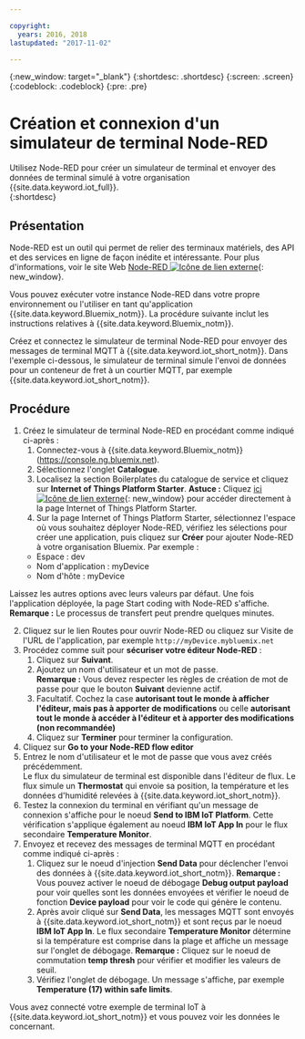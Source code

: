 ```yaml
---

copyright:
  years: 2016, 2018
lastupdated: "2017-11-02"

---
```


{:new_window: target="\_blank"}
{:shortdesc: .shortdesc}
{:screen: .screen}
{:codeblock: .codeblock}
{:pre: .pre}

# Création et connexion d'un simulateur de terminal Node-RED
Utilisez Node-RED pour créer un simulateur de terminal et envoyer des données de terminal simulé à votre organisation {{site.data.keyword.iot_full}}.  
{:shortdesc}

## Présentation
Node-RED est un outil qui permet de relier des terminaux matériels, des API et des services en ligne de façon inédite et intéressante. Pour plus d'informations, voir le site Web [Node-RED ![Icône de lien externe](../../icons/launch-glyph.svg "Icône de lien externe")](http://nodered.org/){: new_window}.  

Vous pouvez exécuter votre instance Node-RED dans votre propre environnement ou l'utiliser en tant qu'application {{site.data.keyword.Bluemix_notm}}. La procédure suivante inclut les instructions relatives à {{site.data.keyword.Bluemix_notm}}.

Créez et connectez le simulateur de terminal Node-RED pour envoyer des messages de terminal MQTT à {{site.data.keyword.iot_short_notm}}. Dans l'exemple ci-dessous, le simulateur de terminal simule l'envoi de données pour un conteneur de fret à un courtier MQTT, par exemple {{site.data.keyword.iot_short_notm}}.

## Procédure

1. Créez le simulateur de terminal Node-RED en procédant comme indiqué ci-après :   
    1. Connectez-vous à {{site.data.keyword.Bluemix_notm}} (https://console.ng.bluemix.net).
    2. Sélectionnez l'onglet **Catalogue**.
    3. Localisez la section Boilerplates du catalogue de service et cliquez sur **Internet of Things Platform Starter**. **Astuce :** Cliquez [ici ![Icône de lien externe](../../icons/launch-glyph.svg "Icône de lien externe")](https://console.ng.bluemix.net/catalog/starters/internet-of-things-platform-starter){: new_window} pour accéder directement à la page Internet of Things Platform Starter.
    4. Sur la page Internet of Things Platform Starter, sélectionnez l'espace où vous souhaitez déployer Node-RED, vérifiez les sélections pour créer une application, puis cliquez sur **Créer** pour ajouter Node-RED à votre organisation Bluemix. Par exemple :
    <ul>
     <li> Espace : dev
     <li> Nom d'application : myDevice
     <li> Nom d'hôte : myDevice  
    </ul>  
Laissez les autres options avec leurs valeurs par défaut. Une fois l'application déployée, la page Start coding with Node-RED s'affiche.
**Remarque :** Le processus de transfert peut prendre quelques minutes.  

2. Cliquez sur le lien Routes pour ouvrir Node-RED ou cliquez sur Visite de l'URL de l'application, par exemple `http://myDevice.mybluemix.net`  
3. Procédez comme suit pour **sécuriser votre éditeur Node-RED** :
    1. Cliquez sur **Suivant**.
    2. Ajoutez un nom d'utilisateur et un mot de passe.  
    **Remarque :** Vous devez respecter les règles de création de mot de passe pour que le bouton **Suivant** devienne actif.  
    3. Facultatif. Cochez la case **autorisant tout le monde à afficher l'éditeur, mais pas à apporter de modifications** ou celle **autorisant tout le monde à accéder à l'éditeur et à apporter des modifications (non recommandée)**
    4. Cliquez sur **Terminer** pour terminer la configuration.
4. Cliquez sur **Go to your Node-RED flow editor**
5. Entrez le nom d'utilisateur et le mot de passe que vous avez créés précédemment.  
Le flux du simulateur de terminal est disponible dans l'éditeur de flux. Le flux simule un **Thermostat** qui envoie sa position, la température et les données d'humidité relevées à {{site.data.keyword.iot_short_notm}}.  
6. Testez la connexion du terminal en vérifiant qu'un message de connexion s'affiche pour le noeud **Send to IBM IoT Platform**. Cette vérification s'applique également au noeud **IBM IoT App In** pour le flux secondaire **Temperature Monitor**.  
7. Envoyez et recevez des messages de terminal MQTT en procédant comme indiqué ci-après :  
    1. Cliquez sur le noeud d'injection **Send Data** pour déclencher l'envoi des données à {{site.data.keyword.iot_short_notm}}.
       **Remarque :** Vous pouvez activer le noeud de débogage **Debug output payload** pour voir quelles sont les données envoyées et vérifier le noeud de fonction **Device payload** pour voir le code qui génère le contenu. 
    2. Après avoir cliqué sur **Send Data**, les messages MQTT sont envoyés à {{site.data.keyword.iot_short_notm}} et sont reçus par le noeud **IBM IoT App In**. Le flux secondaire **Temperature Monitor** détermine si la température est comprise dans la plage et affiche un message sur l'onglet de débogage. 
       **Remarque :** Cliquez sur le noeud de commutation **temp thresh** pour vérifier et modifier les valeurs de seuil.
    3. Vérifiez l'onglet de débogage. Un message s'affiche, par exemple **Temperature (17) within safe limits**.
    
Vous avez connecté votre exemple de terminal IoT à {{site.data.keyword.iot_short_notm}} et vous pouvez voir les données le concernant.
